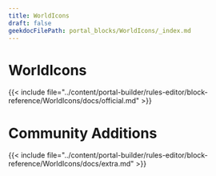 ```yaml
---
title: WorldIcons
draft: false
geekdocFilePath: portal_blocks/WorldIcons/_index.md
---
```

# WorldIcons
{{< include file="../content/portal-builder/rules-editor/block-reference/WorldIcons/docs/official.md" >}}

# Community Additions

{{< include file="../content/portal-builder/rules-editor/block-reference/WorldIcons/docs/extra.md" >}}